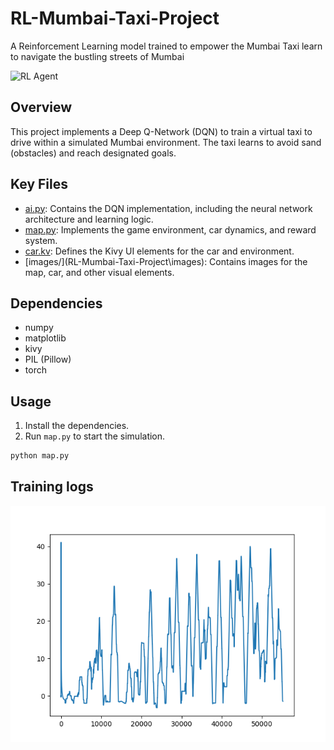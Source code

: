 # RL-Mumbai-Taxi-Project
A Reinforcement Learning model trained to empower the Mumbai Taxi learn to navigate the bustling streets of Mumbai


![RL Agent](images\running_image.png)

## Overview

This project implements a Deep Q-Network (DQN) to train a virtual taxi to drive within a simulated Mumbai environment. The taxi learns to avoid sand (obstacles) and reach designated goals.

## Key Files

-   [ai.py](RL-Mumbai-Taxi-Project\ai.py): Contains the DQN implementation, including the neural network architecture and learning logic.
-   [map.py](RL-Mumbai-Taxi-Project\map.py): Implements the game environment, car dynamics, and reward system.
-   [car.kv](RL-Mumbai-Taxi-Project\car.kv): Defines the Kivy UI elements for the car and environment.
-   [images/](RL-Mumbai-Taxi-Project\images\): Contains images for the map, car, and other visual elements.

## Dependencies

-   numpy
-   matplotlib
-   kivy
-   PIL (Pillow)
-   torch

## Usage

1.  Install the dependencies.
2.  Run `map.py` to start the simulation.

```sh
python map.py
```

## Training logs

![Logs image](images\Figure_1.png)